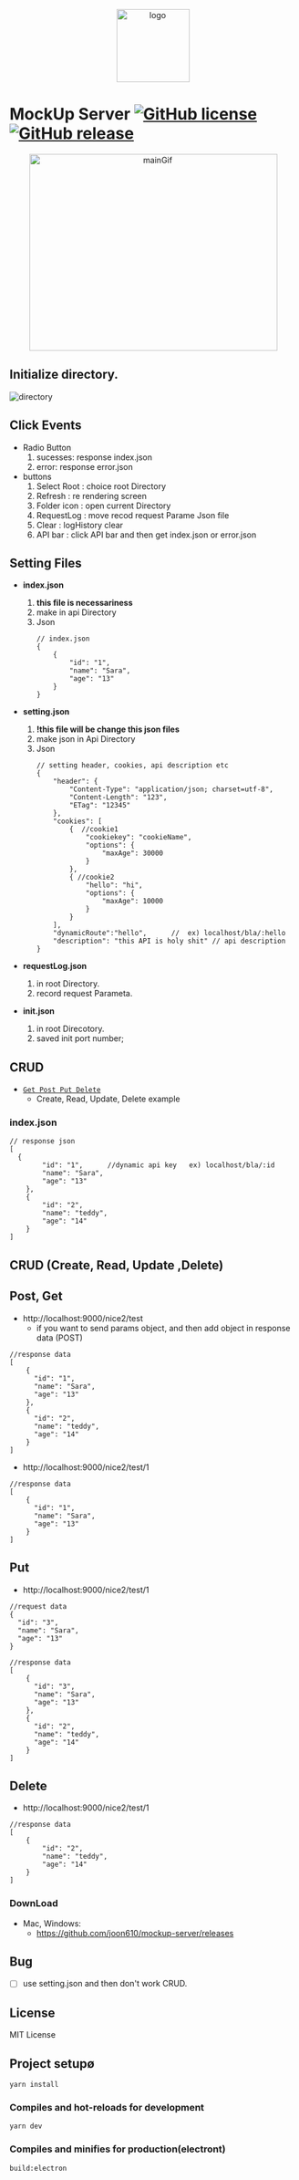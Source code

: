 
<p align="center">
    <img src="https://joon610.github.io/assets/images/mockupServer/mockup-logo.png" alt="logo" width="128px" height="128px">
</p>

# MockUp Server [![GitHub license](https://img.shields.io/badge/license-MIT-lightgrey.svg)]() [![GitHub release](https://img.shields.io/badge/release-v1.0.2-blue)](https://https://github.com/joon610/mockup-server/releases)

<p align="center">
<img src="https://joon610.github.io/assets/images/mockupServer/main.gif" width="435px" height="345px" alt="mainGif">
</p>

## Initialize directory.
<img src="https://joon610.github.io/assets/images/mockupServer/directory-setting.png" alt="directory">

## Click Events
- Radio Button
    1. sucesses: response index.json
    2. error: response error.json
- buttons
    1. Select Root : choice root Directory
    2. Refresh : re rendering screen
    3. Folder icon : open current Directory
    4. RequestLog : move recod request Parame Json file
    5. Clear : logHistory clear
    6. API bar : click API bar and then get index.json or error.json

## Setting Files
- <b>index.json</b> 
    1. <b> this file is necessariness</b> 
    2. make in api Directory 
    2. Json
        ``` jsonc
        // index.json
        {
            {
                "id": "1", 
                "name": "Sara",
                "age": "13"
            }   
        }
        ```

- <b>setting.json</b>  
    1. <b> !this file will be change this json files </b>
    2. make json in Api Directory
    3. Json
        ```jsonc
        // setting header, cookies, api description etc 
        {
            "header": {
                "Content-Type": "application/json; charset=utf-8",
                "Content-Length": "123",
                "ETag": "12345"
            },
            "cookies": [
                {  //cookie1
                    "cookiekey": "cookieName",
                    "options": {
                        "maxAge": 30000
                    }
                },
                { //cookie2
                    "hello": "hi",
                    "options": {
                        "maxAge": 10000
                    }
                }
            ],
            "dynamicRoute":"hello",      //  ex) localhost/bla/:hello
            "description": "this API is holy shit" // api description
        }
        ```
- <b>requestLog.json</b>
    1. in root Directory.
    2. record request Parameta.
- <b>init.json</b>
    1. in root Direcotory.
    2. saved init port number;

## CRUD
- [`Get Post Put Delete`](#crud)   
    - Create, Read, Update, Delete example


### <a id="indexJson"></a> index.json
``` jsonc
// response json
[
  {
        "id": "1",      //dynamic api key   ex) localhost/bla/:id
        "name": "Sara",
        "age": "13"
    },
    {
        "id": "2",
        "name": "teddy",
        "age": "14"
    }   
]
```

## <a id="crud"></a>CRUD (Create, Read, Update ,Delete)

## Post, Get
- http://localhost:9000/nice2/test  
    - if you want to send params object, and then add object in response data  (POST)
```jsonc
//response data
[
    {
      "id": "1", 
      "name": "Sara",
      "age": "13"
    },
    {
      "id": "2",
      "name": "teddy",
      "age": "14"
    }   
]
```
- http://localhost:9000/nice2/test/1
```jsonc
//response data
[
    {
      "id": "1",   
      "name": "Sara",
      "age": "13"
    }
]
```
## Put
- http://localhost:9000/nice2/test/1   
```jsonc
//request data
{
  "id": "3", 
  "name": "Sara",
  "age": "13"
}
```
```jsonc
//response data
[
    {
      "id": "3",   
      "name": "Sara",
      "age": "13"
    },
    {
      "id": "2",
      "name": "teddy",
      "age": "14"
    }   
]
```
## Delete
- http://localhost:9000/nice2/test/1
```jsonc
//response data
[
    {
        "id": "2",
        "name": "teddy",
        "age": "14"
    }   
]
```
### DownLoad
- Mac, Windows: 
  - <https://github.com/joon610/mockup-server/releases>


## Bug
- [ ] use setting.json and then don't work CRUD.

## License
MIT License

## Project setupø
```
yarn install
```

### Compiles and hot-reloads for development
```
yarn dev
```

### Compiles and minifies for production(electront)
```
build:electron
```

